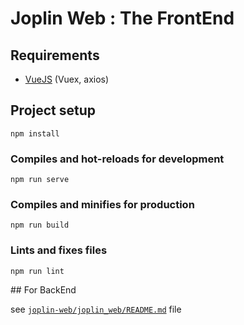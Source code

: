 # Joplin Web : The FrontEnd

## Requirements 

* [VueJS](https://vuejs.org) (Vuex, axios)

## Project setup
```
npm install
```

### Compiles and hot-reloads for development
```
npm run serve
```

### Compiles and minifies for production
```
npm run build
```

### Lints and fixes files
```
npm run lint
```


## For BackEnd 

see [`joplin-web/joplin_web/README.md`](../README.md) file